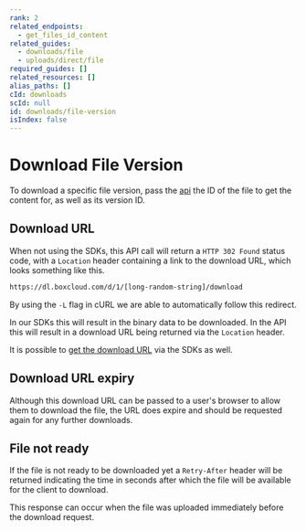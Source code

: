 ```yaml
---
rank: 2
related_endpoints:
  - get_files_id_content
related_guides:
  - downloads/file
  - uploads/direct/file
required_guides: []
related_resources: []
alias_paths: []
cId: downloads
scId: null
id: downloads/file-version
isIndex: false
---
```

# Download File Version

To download a specific file version, pass the [api][api]
the ID of the file to get the content for, as well as its version ID.

<Samples id="get_files_id_content" variant="for_version">

</Samples>

## Download URL

When not using the SDKs, this API call will return a `HTTP 302 Found` status
code, with a `Location` header containing a link to the download URL, which
looks something like this.

```sh
https://dl.boxcloud.com/d/1/[long-random-string]/download
```

By using the `-L` flag in cURL we are able to automatically follow this
redirect.

<Message>

In our SDKs this will result in the binary data to be downloaded. In the API
this will result in a download URL being returned via the `Location` header.

It is possible to [get the download URL][downloadurl] via the SDKs as well.

</Message>

## Download URL expiry

Although this download URL can be passed to a user's browser to allow them to
download the file, the URL does expire and should be requested again for any
further downloads.

## File not ready

If the file is not ready to be downloaded yet a `Retry-After` header will be
returned indicating the time in seconds after which the file will be available
for the client to download.

This response can occur when the file was uploaded immediately before the
download request.

[api]: e://get_files_id_content

[downloadurl]: g://downloads/get-url
